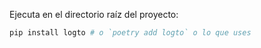 Ejecuta en el directorio raíz del proyecto:

```bash
pip install logto # o `poetry add logto` o lo que uses
```
